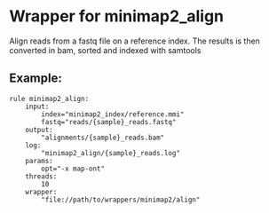 # Wrapper for minimap2_align

Align reads from a fastq file on a reference index. The results is then converted in bam, sorted and indexed with samtools

## Example:

```
rule minimap2_align:
    input:
        index="minimap2_index/reference.mmi"
        fastq="reads/{sample}_reads.fastq"
    output:
        "alignments/{sample}_reads.bam"
    log:
        "minimap2_align/{sample}_reads.log"
    params:
        opt="-x map-ont"
    threads:
        10
    wrapper:
        "file://path/to/wrappers/minimap2/align"
```
